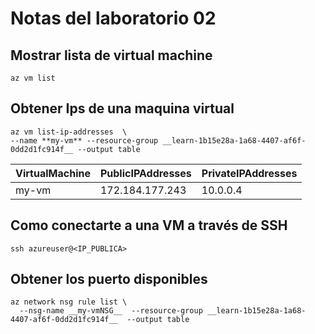 # Notas del laboratorio 02

## Mostrar lista de virtual machine

```
az vm list
```

## Obtener Ips de una maquina virtual

```
az vm list-ip-addresses  \
--name **my-vm** --resource-group __learn-1b15e28a-1a68-4407-af6f-0dd2d1fc914f__ --output table
```

| VirtualMachine | PublicIPAddresses | PrivateIPAddresses |
|----------------|-------------------|--------------------|
|my-vm           | 172.184.177.243   | 10.0.0.4           |

## Como conectarte a una VM a través de SSH

```
ssh azureuser@<IP_PUBLICA>
```

## Obtener los puerto disponibles

```
az network nsg rule list \
  --nsg-name __my-vmNSG__  --resource-group __learn-1b15e28a-1a68-4407-af6f-0dd2d1fc914f__  --output table
```